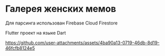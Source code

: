 # Галерея женских мемов 

Для парсинга использован Firebase Cloud Firestore

Flutter проект на языке Dart



https://github.com/user-attachments/assets/4ba90a13-0719-46db-8d19-46fcfb8124e5

